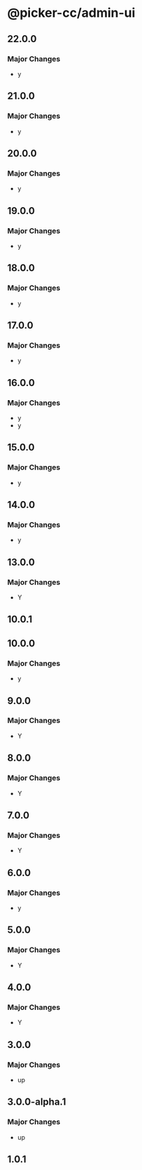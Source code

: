 # @picker-cc/admin-ui

## 22.0.0

### Major Changes

-   y

## 21.0.0

### Major Changes

-   y

## 20.0.0

### Major Changes

-   y

## 19.0.0

### Major Changes

-   y

## 18.0.0

### Major Changes

-   y

## 17.0.0

### Major Changes

-   y

## 16.0.0

### Major Changes

-   y
-   y

## 15.0.0

### Major Changes

-   y

## 14.0.0

### Major Changes

-   y

## 13.0.0

### Major Changes

-   Y

## 10.0.1

## 10.0.0

### Major Changes

-   y

## 9.0.0

### Major Changes

-   Y

## 8.0.0

### Major Changes

-   Y

## 7.0.0

### Major Changes

-   Y

## 6.0.0

### Major Changes

-   y

## 5.0.0

### Major Changes

-   Y

## 4.0.0

### Major Changes

-   Y

## 3.0.0

### Major Changes

-   up

## 3.0.0-alpha.1

### Major Changes

-   up

## 1.0.1
